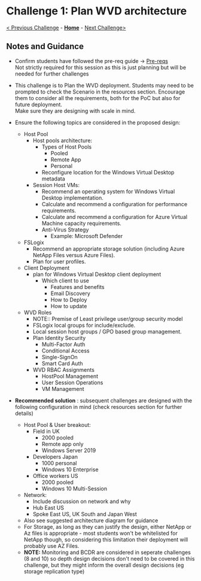 # Challenge 1: Plan WVD architecture

[< Previous Challenge](./00-Pre-Reqs.md) - **[Home](README.md)** - [Next Challenge>](./02-Implement-Manage-Network.md)

## Notes and Guidance

- Confirm students have followed the pre-req guide -> [Pre-reqs](./00-Pre-Reqs.md)  
Not strictly required for this session as this is just planning but will be needed for further challenges
- This challenge is to Plan the WVD deployment.  Students may need to be prompted to check the Scenario in the resources section.  Encourage them to consider all the requirements, both for the PoC but also for future deployment.  
Make sure they are designing with scale in mind.
- Ensure the following topics are considered in the proposed design:
    - Host Pool
        - Host pools architecture:
            - Types of Host Pools
                - Pooled  
                - Remote App  
                - Personal  
            - Reconfigure location for the Windows Virtual Desktop metadata  
        - Session Host VMs:
            - Recommend an operating system for Windows Virtual Desktop implementation.
            - Calculate and recommend a configuration for performance requirements.
            - Calculate and recommend a configuration for Azure Virtual Machine capacity requirements.
            - Anti-Virus Strategy
                - Example: Microsoft Defender  
    -  FSLogix
        - Recommend an appropriate storage solution (including Azure NetApp Files versus Azure Files).
        - Plan for user profiles.
    - Client Deployment
        - plan for Windows Virtual Desktop client deployment
            - Which client to use
                - Features and benefits  
                - Email Discovery  
                - How to Deploy
                - How to update
    - WVD Roles
        - NOTE:: Premise of Least privilege user/group security model  
        - FSLogix local groups for include/exclude.
        - Local session host groups / GPO based group management.
        - Plan Identity Security  
            - Multi-Factor Auth  
            - Conditional Access  
            - Single-SignOn  
            - Smart Card Auth
        - WVD RBAC Assignments  
            - HostPool Management  
            - User Session Operations  
            - VM Management  



- **Recommended solution** : subsequent challenges are designed with the following configuration in mind (check resources section for further details)   
    - Host Pool & User breakout:
        - Field in UK
            - 2000 pooled
            - Remote app only
            - Windows Server 2019
        - Developers Japan  
            - 1000 personal  
            - Windows 10 Enterprise  
        - Office workers US
            - 2000 pooled  
            - Windows 10 Multi-Session
    - Network:
        - Include discussion on network and why  
        - Hub East US 
        - Spoke East US, UK South and Japan West
    - Also see suggested architecture diagram for guidance
    - For Storage, as long as they can justify the design, either NetApp or Az files is appropriate - most students won't be whitelisted for NetApp though, so considering this limitation their deployment will probably use AZ Files.
    - **NOTE:** Monitoring and BCDR are considered in seperate challenges (8 and 10) so depth design decisions don't need to be covered in this challenge, but they might inform the overall design decisions (eg storage replication type)
